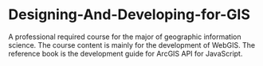 # Designing-And-Developing-for-GIS
A professional required course for the major of geographic information science. The course content is mainly for the development of WebGIS. The reference book is the development guide for ArcGIS API for JavaScript.
